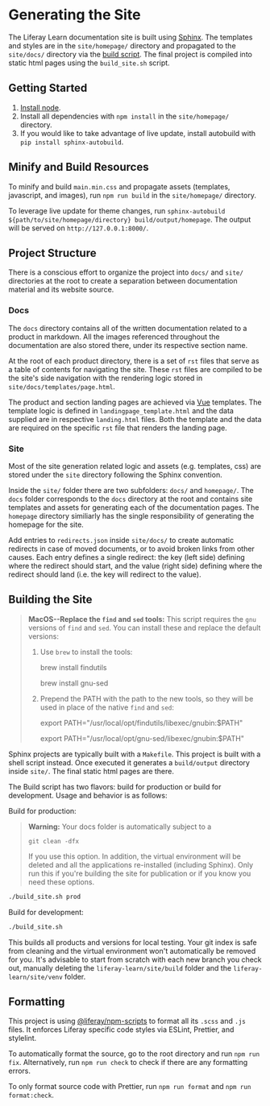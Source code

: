 # Generating the Site

The Liferay Learn documentation site is built using [Sphinx](http://www.sphinx-doc.org/en/master/). The templates and styles are in the `site/homepage/` directory and propagated to the `site/docs/` directory via the [build script](#build-resources). The final project is compiled into static html pages using the `build_site.sh` script.

## Getting Started

1. [Install node](https://nodejs.org/en/).
2. Install all dependencies with `npm install` in the `site/homepage/` directory.
3. If you would like to take advantage of live update, install autobuild with `pip install sphinx-autobuild`.

## Minify and Build Resources

To minify and build `main.min.css` and propagate assets (templates, javascript, and images), run `npm run build` in the `site/homepage/` directory.

To leverage live update for theme changes, run `sphinx-autobuild ${path/to/site/homepage/directory} build/output/homepage`. The output will be served on `http://127.0.0.1:8000/`.

## Project Structure

There is a conscious effort to organize the project into `docs/` and `site/` directories at the root to create a separation between documentation material and its website source.

### Docs

The `docs` directory contains all of the written documentation related to a product in markdown. All the images referenced throughout the documentation are also stored there, under its respective section name.

At the root of each product directory, there is a set of `rst` files that serve as a table of contents for navigating the site. These `rst` files are compiled to be the site's side navigation with the rendering logic stored in `site/docs/templates/page.html`.

The product and section landing pages are achieved via [Vue](https://vuejs.org/) templates. The template logic is defined in `landingpage_template.html` and the data supplied are in respective `landing.html` files. Both the template and the data are required on the specific `rst` file that renders the landing page.

### Site

Most of the site generation related logic and assets (e.g. templates, css) are stored under the `site` directory following the Sphinx convention.

Inside the `site/` folder there are two subfolders: `docs/` and `homepage/`. The `docs` folder corresponds to the `docs` directory at the root and contains site templates and assets for generating each of the documentation pages. The `homepage` directory similiarly has the single responsibility of generating the homepage for the site.

Add entries to `redirects.json` inside `site/docs/` to create automatic redirects in case of moved documents, or to avoid broken links from other causes. Each entry defines a single redirect: the key (left side) defining where the redirect should start, and the value (right side) defining where the redirect should land (i.e. the key will redirect to the value).

## Building the Site

> **MacOS--Replace the `find` and `sed` tools:**
> This script requires the `gnu` versions of `find` and `sed`. You can install these and replace the default versions:
>
> 1. Use `brew` to install the tools:
>
>     brew install findutils
>
>     brew install gnu-sed
>
> 2. Prepend the PATH with the path to the new tools, so they will be used in place of the native `find` and `sed`:
>
>     export PATH="/usr/local/opt/findutils/libexec/gnubin:\$PATH"
>
>     export PATH="/usr/local/opt/gnu-sed/libexec/gnubin:\$PATH"

Sphinx projects are typically built with a `Makefile`. This project is built with a shell script instead. Once executed it generates a `build/output` directory inside `site/`. The final static html pages are there.

The Build script has two flavors: build for production or build for development. Usage and behavior is as follows:

Build for production:

> **Warning:** Your docs folder is automatically subject to a
>
> `git clean -dfx`
>
> If you use this option. In addition, the virtual environment will be deleted and all the applications re-installed (including Sphinx). Only run this if you're building the site for publication or if you know you need these options.

```bash
./build_site.sh prod
```

Build for development:

```bash
./build_site.sh
```

This builds all products and versions for local testing. Your git index is safe from cleaning and the virtual environment won't automatically be removed for you. It's advisable to start from scratch with each new branch you check out, manually deleting the `liferay-learn/site/build` folder and the `liferay-learn/site/venv` folder.

## Formatting

This project is using [@liferay/npm-scripts](https://github.com/liferay/liferay-frontend-projects/tree/master/projects/npm-tools) to format all its `.scss` and `.js` files. It enforces Liferay specific code styles via ESLint, Prettier, and stylelint.

To automatically format the source, go to the root directory and run `npm run fix`. Alternatively, run `npm run check` to check if there are any formatting errors.

To only format source code with Prettier, run `npm run format` and `npm run format:check`.
